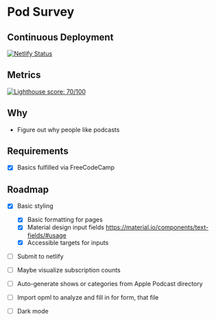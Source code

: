 # Pod Survey 

## Continuous Deployment
[![Netlify Status](https://api.netlify.com/api/v1/badges/48c23611-1937-459b-8dd1-93fcca424c06/deploy-status)](https://app.netlify.com/sites/zen-engelbart-e974c2/deploys)

## Metrics 

[![Lighthouse score: 70/100](https://lighthouse-badge.appspot.com/?score=70&compact&category=A11y)](https://github.com/ebidel/lighthouse-badge)

## Why
- Figure out why people like podcasts 

## Requirements
- [x] Basics fulfilled via FreeCodeCamp

## Roadmap
- [x] Basic styling
  - [x] Basic formatting for pages
  - [x] Material design input fields https://material.io/components/text-fields/#usage
  - [x] Accessible targets for inputs
- [ ] Submit to netlify
- [ ] Maybe visualize subscription counts 
- [ ] Auto-generate shows or categories from Apple Podcast directory
- [ ] Import opml to analyze and fill in for form, that file
- [ ] Dark mode 



